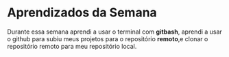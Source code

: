 # Aprendizados da Semana

Durante essa semana aprendi a usar o terminal com **gitbash**, aprendi a usar o github para subiu meus projetos para o repositório **remoto**,e clonar o repositório remoto para meu repositório local.